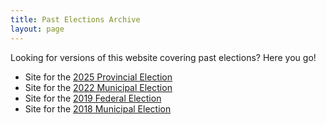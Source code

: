 ```yaml
---
title: Past Elections Archive
layout: page
---
```


<div class="standout-box blue full-width no-margin-top">
  <div class="header big-text" data-aos="fade-left">
    Looking for versions of this website covering past elections? Here you go!
  </div>
<div>

<ul>
  <li>
    Site for the
    <a href="https://civictechwr.github.io/WRVotesProv2025">2025 Provincial Election</a>
  </li>
  <li>
    Site for the
    <a href="https://civictechwr.github.io/WRVotesMunicipal2022">2022 Municipal Election</a>
  </li>
  <li>
    Site for the
    <a href="https://civictechwr.github.io/WRVotesFed">2019 Federal Election</a>
  </li>
  <li>
    Site for the
    <a href="https://civictechwr.github.io/WRvotes">2018 Municipal Election</a>
  </li>
</ul>

